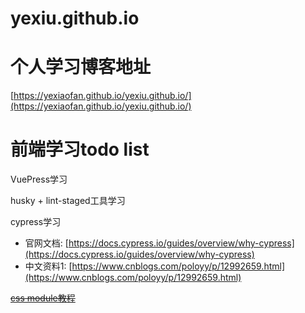 # yexiu.github.io

# 个人学习博客地址

[https://yexiaofan.github.io/yexiu.github.io/](https://yexiaofan.github.io/yexiu.github.io/)

# 前端学习todo list

VuePress学习

husky + lint-staged工具学习

cypress学习

   * 官网文档: [https://docs.cypress.io/guides/overview/why-cypress](https://docs.cypress.io/guides/overview/why-cypress)
   * 中文资料1: [https://www.cnblogs.com/poloyy/p/12992659.html](https://www.cnblogs.com/poloyy/p/12992659.html)
 
~~[css module教程](https://www.ruanyifeng.com/blog/2016/06/css_modules.html)~~
